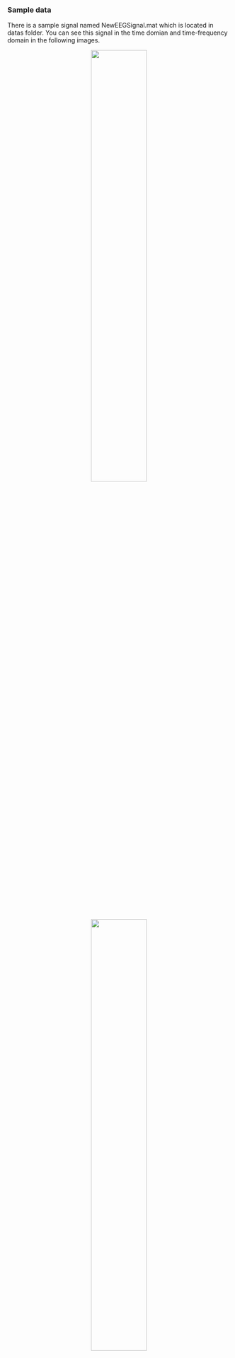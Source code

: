 ### Sample data

There is a sample signal named NewEEGSignal.mat which is located in datas folder. You can see this signal in the time domian and time-frequency domain in the following images.
<p align="center">
<img src="http://ee.sharif.edu/~amin/static/EEG/time_freq/signal.png" width="50%">
</p>
<p align="center">
<img src="https://user-images.githubusercontent.com/50844047/152870841-e891330f-ea49-497f-bc23-01749cb4834c.png" width="50%">
</p>

### STFT properties

For obtaining STFT from a signal, you should specify multiple parameters. I listed them below:
#### Window
You should specify which window will be used for calculating the STFT. As we know, STFT is calculated by sliding a window on the data and calculating FFT inside that window, so it is so important which window is used. Usually, kaiser and hamming windows will be used because of their properties.
#### Overlap length
This parameter specifies the number of overlap samples between two consecutive windows. Small overlap lengths may lead to high sharpness in the calculated STFT while big overlap lengths may cause longer run-times and exceeded smoothness in the STFT.
#### FFT length
For calculating the Fourier transform of a discrete signal, we use N point DFT where N is a parameter that should be specified. There is an algorithm called FFT which calculates DFT in a very fast way. So, we should specify the FFT length for calculating STFT.

Small changes in each of the mentioned parameters may tend to noticeable changes in the STFT, so it is important to specify good values as parameters based on our purpose.
